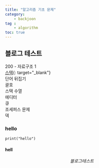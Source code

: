 ```yaml
---
title: "알고리즘 기초 문제"
category: 
    - backjoon
tag :
    - algorithm
toc: true
---
```


## 블로그 테스트

200 - 자료구조 1  
[스택](https://www.acmicpc.net/problem/10828){: target="_blank"}  
단어 뒤집기  
괄호  
스택 수열  
에디터  
큐  
조세퍼스 문제  
덱

### hello
```
print("hello")
```
#### hell

$$블로그 테스트$$
